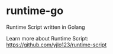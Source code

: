 # runtime-go
Runtime Script written in Golang

Learn more about Runtime Script:  
https://github.com/yjlo123/runtime-script
